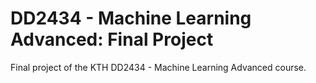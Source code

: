 # DD2434 - Machine Learning Advanced: Final Project

Final project of the KTH DD2434 - Machine Learning Advanced course.
